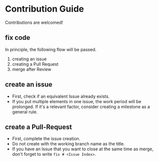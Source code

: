 # Contribution Guide

Contributions are welcomed!

## fix code

In principle, the following flow will be passed.

1. creating an issue
2. creating a Pull Request
3. merge after Review

## create an issue

- First, check if an equivalent Issue already exists.
- If you put multiple elements in one issue, the work period will be prolonged. If it's a relevant factor, consider creating a milestone as a general rule.

## create a Pull-Request

- First, complete the issue creation.
- Do not create with the working branch name as the title.
- If you have an Issue that you want to close at the same time as merge, don't forget to write `fix # <Issue Index>`.

